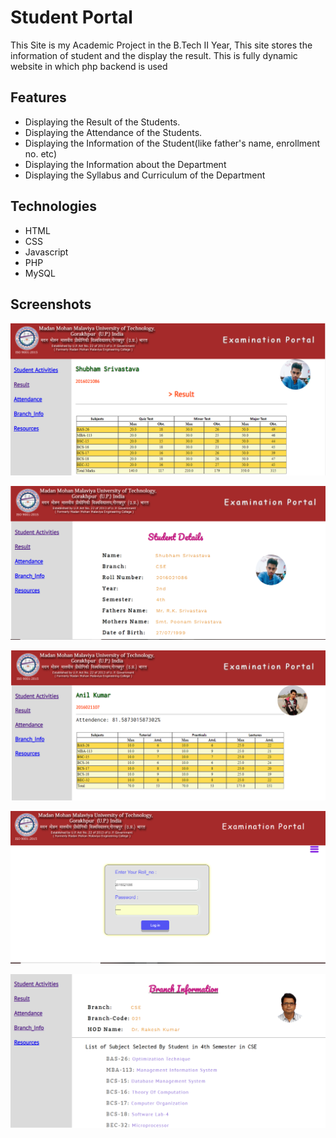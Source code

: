 # Student Portal
This Site is my Academic Project in the B.Tech II Year, This site stores the information of student and the display the result. This is fully dynamic website in which php backend is used

## Features
* Displaying the Result of the Students.
* Displaying the Attendance of the Students.
* Displaying the Information of the Student(like father's name, enrollment no. etc)
* Displaying the Information about the Department
* Displaying the Syllabus and Curriculum of the Department

## Technologies
* HTML
* CSS
* Javascript
* PHP
* MySQL

## Screenshots
![Alt Text](./Screenshot/Screenshots/Capture1.PNG)

![Alt Text](./Screenshot/Screenshots/Capture2.PNG)

![Alt Text](./Screenshot/Screenshots/Capture3.PNG)

![Alt Text](./Screenshot/Screenshots/Capture4.PNG)

![Alt Text](./Screenshot/Screenshots/Capture5.PNG)
